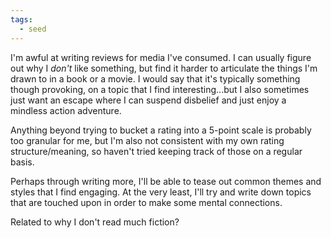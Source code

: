 ```yaml
---
tags:
  - seed
---
```

I'm awful at writing reviews for media I've consumed. I can usually figure out why I _don't_ like something, but find it harder to articulate the things I'm drawn to in a book or a movie. I would say that it's typically something though provoking, on a topic that I find interesting...but I also sometimes just want an escape where I can suspend disbelief and just enjoy a mindless action adventure.

Anything beyond trying to bucket a rating into a 5-point scale is probably too granular for me, but I'm also not consistent with my own rating structure/meaning, so haven't tried keeping track of those on a regular basis.

Perhaps through writing more, I'll be able to tease out common themes and styles that I find engaging. At the very least, I'll try and write down topics that are touched upon in order to make some mental connections.

Related to why I don't read much fiction?